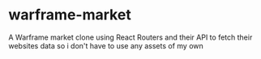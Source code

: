 # warframe-market
A Warframe market clone using React Routers and their API to fetch their websites data so i don't have to use any assets of my own 
